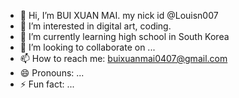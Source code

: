 - 👋 Hi, I’m BUI XUAN MAI. my nick id  @Louisn007
- 👀 I’m interested in digital art, coding.  
- 🌱 I’m currently learning high school in South Korea
- 💞️ I’m looking to collaborate on ...
- 📫 How to reach me: buixuanmai0407@gmail.com 
- 😄 Pronouns: ...
- ⚡ Fun fact: ...

<!---
Louisn007/Louisn007 is a ✨ special ✨ repository because its `README.md` (this file) appears on your GitHub profile.
You can click the Preview link to take a look at your changes.
--->
